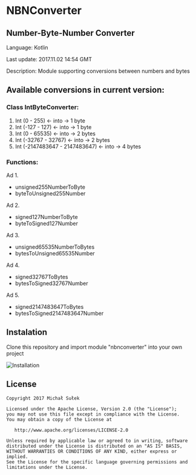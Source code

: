 # NBNConverter
## Number-Byte-Number Converter

Language: Kotlin

Last update: 2017.11.02 14:54 GMT

Description: Module supporting conversions between numbers and bytes


## Available conversions in current version:

### Class IntByteConverter:

1. Int (0 - 255) <- into ->  1 byte
2. Int (-127 - 127)  <- into ->  1 byte
3. Int (0 - 65535) <- into ->  2 bytes
4. Int (-32767 - 32767)  <- into ->  2 bytes
5. Int (-2147483647 - 2147483647)  <- into ->  4 bytes


### Functions:
Ad 1. 
 - unsigned255NumberToByte
 - byteToUnsigned255Number
 
Ad 2. 
 - signed127NumberToByte 
 - byteToSigned127Number
 
Ad 3. 
 - unsigned65535NumberToBytes
 - bytesToUnsigned65535Number
 
Ad 4. 
 - signed32767ToBytes
 - bytesToSigned32767Number
 
Ad 5. 
 - signed2147483647ToBytes
 - bytesToSigned2147483647Number
 
 
 
## Instalation
Clone this repository and import module "nbnconverter" into your own project

![Installation](https://i.imgur.com/7ggfdn2.png)


## License
```
Copyright 2017 Michał Sułek

Licensed under the Apache License, Version 2.0 (the "License");
you may not use this file except in compliance with the License.
You may obtain a copy of the License at

   http://www.apache.org/licenses/LICENSE-2.0

Unless required by applicable law or agreed to in writing, software
distributed under the License is distributed on an "AS IS" BASIS,
WITHOUT WARRANTIES OR CONDITIONS OF ANY KIND, either express or implied.
See the License for the specific language governing permissions and
limitations under the License.
```

